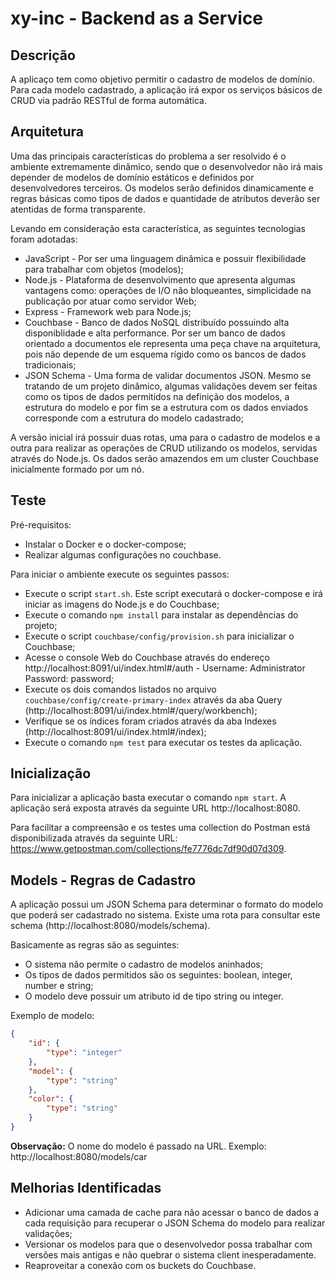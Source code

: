 # xy-inc - Backend as a Service

## Descrição

A aplicaço tem como objetivo permitir o cadastro de modelos de domínio. Para cada modelo cadastrado, a aplicação irá expor os serviços básicos de CRUD via padrão RESTful de forma automática.

## Arquitetura

Uma das principais características do problema a ser resolvido é o ambiente extremamente dinâmico, sendo que o desenvolvedor não irá mais depender de modelos de domínio estáticos e definidos por desenvolvedores terceiros. Os modelos serão definidos dinamicamente e regras básicas como tipos de dados e quantidade de atributos deverão ser atentidas de forma transparente.

Levando em consideração esta característica, as seguintes tecnologias foram adotadas:

* JavaScript - Por ser uma linguagem dinâmica e possuir flexibilidade para trabalhar com objetos (modelos);
* Node.js - Plataforma de desenvolvimento que apresenta algumas vantagens como: operações de I/O não bloqueantes, simplicidade na publicação por atuar como servidor Web;
* Express - Framework web para Node.js;
* Couchbase - Banco de dados NoSQL distribuído possuindo alta disponiblidade e alta performance. Por ser um banco de dados orientado a documentos ele representa uma peça chave na arquitetura, pois não depende de um esquema rígido como os bancos de dados tradicionais;
* JSON Schema - Uma forma de validar documentos JSON. Mesmo se tratando de um projeto dinâmico, algumas validações devem ser feitas como os tipos de dados permitidos na definição dos modelos, a estrutura do modelo e por fim se a estrutura com os dados enviados corresponde com a estrutura do modelo cadastrado;


A versão inicial irá possuir duas rotas, uma para o cadastro de modelos e a outra para realizar as operações de CRUD utilizando os modelos, servidas através do Node.js. Os dados serão amazendos em um cluster Couchbase inicialmente formado por um nó.

## Teste

Pré-requisitos:
* Instalar o Docker e o docker-compose;
* Realizar algumas configurações no couchbase.

Para iniciar o ambiente execute os seguintes passos:

* Execute o script `start.sh`. Este script executará o docker-compose e irá iniciar as imagens do Node.js e do Couchbase;
* Execute o comando `npm install` para instalar as dependências do projeto;
* Execute o script `couchbase/config/provision.sh` para inicializar o Couchbase;
* Acesse o console Web do Couchbase através do endereço http://localhost:8091/ui/index.html#/auth - Username: Administrator Password: password;
* Execute os dois comandos listados no arquivo `couchbase/config/create-primary-index` através da aba Query (http://localhost:8091/ui/index.html#/query/workbench);
* Verifique se os índices foram criados através da aba Indexes (http://localhost:8091/ui/index.html#/index);
* Execute o comando `npm test` para executar os testes da aplicação.

## Inicialização

Para inicializar a aplicação basta executar o comando `npm start`. A aplicação será exposta através da seguinte URL http://localhost:8080.

Para facilitar a compreensão e os testes uma collection do Postman está disponibilizada através da seguinte URL: https://www.getpostman.com/collections/fe7776dc7df90d07d309.

## Models - Regras de Cadastro

A aplicação possui um JSON Schema para determinar o formato do modelo que poderá ser cadastrado no sistema. Existe uma rota para consultar este schema (http://localhost:8080/models/schema).

Basicamente as regras são as seguintes:
* O sistema não permite o cadastro de modelos aninhados;
* Os tipos de dados permitidos são os seguintes: boolean, integer, number e string;
* O modelo deve possuir um atributo id de tipo string ou integer.

Exemplo de modelo:

```json
{
    "id": {
    	"type": "integer"	
    },
    "model": {
        "type": "string" 
    },
    "color": {
        "type": "string"
    }
}
```

**Observação:** O nome do modelo é passado na URL. Exemplo: http://localhost:8080/models/car

## Melhorias Identificadas

* Adicionar uma camada de cache para não acessar o banco de dados a cada requisição para recuperar o JSON Schema do modelo para realizar validações;
* Versionar os modelos para que o desenvolvedor possa trabalhar com versões mais antigas e não quebrar o sistema client inesperadamente.
* Reaproveitar a conexão com os buckets do Couchbase.




